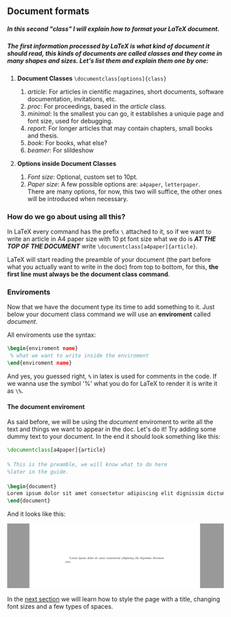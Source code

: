 
## Document formats

##### In this second "class" I will explain how to format your LaTeX document.  

##### The first information processed by LaTeX is what kind of document it should read, this kinds of documents are called **classes** and they come in many shapes and sizes. Let's list them and explain them one by one:  


1. **Document Classes**  `\documentclass[options]{class}`
    1. *article*: For articles in cientific magazines, short documents, software documentation, invitations, etc. 
    1. *proc*: For proceedings, based in the *article* class.
    1. *minimal*: Is the smallest you can go, it establishes a uniquie page and font size, used for debugging.
    1. *report*: For longer articles that may contain chapters, small books and thesis.
    1. *book*: For books, what else?
    1. *beamer*: For slildeshow

1. **Options inside Document Classes**
    1. *Font size*: Optional, custom set to 10pt.
    1. *Paper size*: A few possible options are: `a4paper`, `letterpaper`.  
    There are many options, for now, this two will suffice, the other ones will be introduced when necessary.  

### How do we go about using all this?

In LaTeX every command has the prefix `\` attached to it, so if we want to write an article in A4 paper size with 10 pt font size what we do is ***AT THE TOP OF THE DOCUMENT*** write `\documentclass[a4paper]{article}`.

LaTeX will start reading the preamble of your document (the part before what you actually want to write in the doc) from top to bottom, for this, **the first line must always be the document class command**.

### Enviroments

Now that we have the document type its time to add something to it. Just below your document class command we will use an **enviroment** called *document*.

All enviroments use the syntax:  

```latex
\begin{enviroment name}
 % what we want to write inside the enviroment
\end{enviroment name}
```

And yes, you guessed right, `%` in latex is used for comments in the code. If we wanna use the symbol '%' what you do for LaTeX to render it is write it as `\%`.

#### The document enviroment

As said before, we will be using the *document* enviroment to write all the text and things we want to appear in the doc. Let's do it! Try adding some dummy text to your document. In the end it should look something like this:


```latex
\documentclass[a4paper]{article}

% This is the preamble, we will know what to do here
%later in the guide.

\begin{document}
Lorem ipsum dolor sit amet consectetur adipiscing elit dignissim dictumst eros.
\end{document}
```

And it looks like this:

<div align="center">
<img alt="example" src="../Assets/2-Document-Formats/Lorem.JPG">
</div>


In the [next section](https://github.com/Uklizdev/LaTeX-Guide/blob/master/Guide/3-%20Styling.md) we will learn how to style the page with a title, changing font sizes and a few types of spaces.